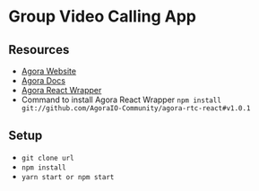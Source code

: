 # Group Video Calling App

## Resources

- [Agora Website](https://www.agora.io/en/)
- [Agora Docs](https://docs.agora.io/en)
- [Agora React Wrapper](https://github.com/AgoraIO-Community/agora-rtc-react/tree/v1.0.1)
- Command to install Agora React Wrapper 
    `npm install git://github.com/AgoraIO-Community/agora-rtc-react#v1.0.1`

## Setup

- `git clone url`
- `npm install`
- `yarn start or npm start`